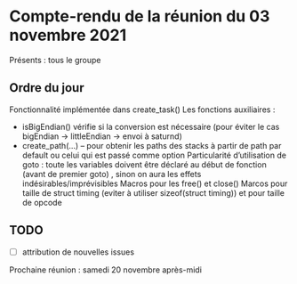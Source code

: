 # Compte-rendu de la réunion du 03 novembre 2021

Présents : tous le groupe

## Ordre du jour
Fonctionnalité implémentée dans create_task()
Les fonctions auxiliaires :
-    isBigEndian() vérifie si la conversion est nécessaire (pour éviter le cas bigEndian -> littleEndian -> envoi à saturnd)
-    create_path(...) – pour obtenir les paths des stacks à partir de path par default ou celui qui est passé comme option
     Particularité d’utilisation de goto : toute les variables doivent être déclaré au début de fonction (avant de premier goto) , sinon on aura les effets indésirables/imprévisibles
     Macros pour les free() et close()
     Marcos pour taille de struct timing (eviter à utiliser sizeof(struct timing)) et pour taille de opcode

## TODO
-[ ] attribution de nouvelles issues

Prochaine réunion : samedi 20 novembre après-midi